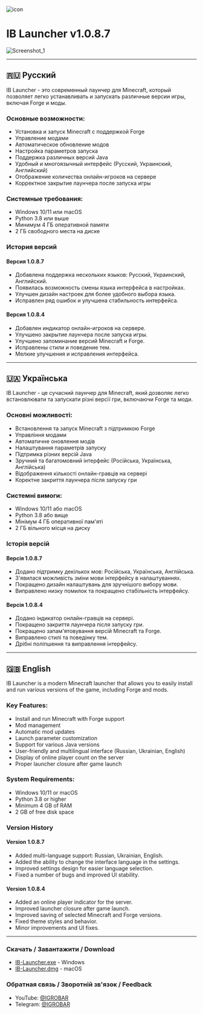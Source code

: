 ![icon](https://github.com/user-attachments/assets/e5f7129c-0a44-42cb-b3dc-bdd4c3b13faf)

# IB Launcher v1.0.8.7
![Screenshot_1](https://github.com/user-attachments/assets/d272e853-a86d-4ead-9be0-ec16cc2df348)

---

## 🇷🇺 Русский

IB Launcher - это современный лаунчер для Minecraft, который позволяет легко устанавливать и запускать различные версии игры, включая Forge и моды.

### Основные возможности:
- Установка и запуск Minecraft с поддержкой Forge
- Управление модами
- Автоматическое обновление модов
- Настройка параметров запуска
- Поддержка различных версий Java
- Удобный и многоязычный интерфейс (Русский, Украинский, Английский)
- Отображение количества онлайн-игроков на сервере
- Корректное закрытие лаунчера после запуска игры

### Системные требования:
- Windows 10/11 или macOS
- Python 3.8 или выше
- Минимум 4 ГБ оперативной памяти
- 2 ГБ свободного места на диске

### История версий

#### Версия 1.0.8.7
- Добавлена поддержка нескольких языков: Русский, Украинский, Английский.
- Появилась возможность смены языка интерфейса в настройках.
- Улучшен дизайн настроек для более удобного выбора языка.
- Исправлен ряд ошибок и улучшена стабильность интерфейса.

#### Версия 1.0.8.4
- Добавлен индикатор онлайн-игроков на сервере.
- Улучшено закрытие лаунчера после запуска игры.
- Улучшено запоминание версий Minecraft и Forge.
- Исправлены стили и поведение тем.
- Мелкие улучшения и исправления интерфейса.

---

## 🇺🇦 Українська

IB Launcher - це сучасний лаунчер для Minecraft, який дозволяє легко встановлювати та запускати різні версії гри, включаючи Forge та моди.

### Основні можливості:
- Встановлення та запуск Minecraft з підтримкою Forge
- Управління модами
- Автоматичне оновлення модів
- Налаштування параметрів запуску
- Підтримка різних версій Java
- Зручний та багатомовний інтерфейс (Російська, Українська, Англійська)
- Відображення кількості онлайн-гравців на сервері
- Коректне закриття лаунчера після запуску гри

### Системні вимоги:
- Windows 10/11 або macOS
- Python 3.8 або вище
- Мінімум 4 ГБ оперативної пам'яті
- 2 ГБ вільного місця на диску

### Історія версій

#### Версія 1.0.8.7
- Додано підтримку декількох мов: Російська, Українська, Англійська.
- З'явилася можливість зміни мови інтерфейсу в налаштуваннях.
- Покращено дизайн налаштувань для зручнішого вибору мови.
- Виправлено низку помилок та покращено стабільність інтерфейсу.

#### Версія 1.0.8.4
- Додано індикатор онлайн-гравців на сервері.
- Покращено закриття лаунчера після запуску гри.
- Покращено запам'ятовування версій Minecraft та Forge.
- Виправлено стилі та поведінку тем.
- Дрібні поліпшення та виправлення інтерфейсу.

---

## 🇬🇧 English

IB Launcher is a modern Minecraft launcher that allows you to easily install and run various versions of the game, including Forge and mods.

### Key Features:
- Install and run Minecraft with Forge support
- Mod management
- Automatic mod updates
- Launch parameter customization
- Support for various Java versions
- User-friendly and multilingual interface (Russian, Ukrainian, English)
- Display of online player count on the server
- Proper launcher closure after game launch

### System Requirements:
- Windows 10/11 or macOS
- Python 3.8 or higher
- Minimum 4 GB of RAM
- 2 GB of free disk space

### Version History

#### Version 1.0.8.7
- Added multi-language support: Russian, Ukrainian, English.
- Added the ability to change the interface language in the settings.
- Improved settings design for easier language selection.
- Fixed a number of bugs and improved UI stability.

#### Version 1.0.8.4
- Added an online player indicator for the server.
- Improved launcher closure after game launch.
- Improved saving of selected Minecraft and Forge versions.
- Fixed theme styles and behavior.
- Minor improvements and UI fixes.

---

### Скачать / Завантажити / Download
- [IB-Launcher.exe](https://github.com/mdreval/ib-launcher/releases/download/v1.0.8.7/IB-Launcher.exe) - Windows
- [IB-Launcher.dmg](https://github.com/mdreval/ib-launcher/releases/download/v1.0.8.7/IB-Launcher.dmg) - macOS 

### Обратная связь / Зворотній зв'язок / Feedback
- YouTube: [@IGROBAR](https://www.youtube.com/@igrobar)
- Telegram: [@IGROBAR](https://t.me/igrobar)

